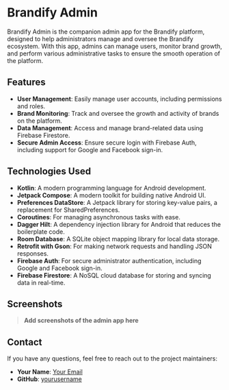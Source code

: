 # Brandify Admin

Brandify Admin is the companion admin app for the Brandify platform, designed to help administrators manage and oversee the Brandify ecosystem. With this app, admins can manage users, monitor brand growth, and perform various administrative tasks to ensure the smooth operation of the platform.

## Features

- **User Management**: Easily manage user accounts, including permissions and roles.
- **Brand Monitoring**: Track and oversee the growth and activity of brands on the platform.
- **Data Management**: Access and manage brand-related data using Firebase Firestore.
- **Secure Admin Access**: Ensure secure login with Firebase Auth, including support for Google and Facebook sign-in.

## Technologies Used

- **Kotlin**: A modern programming language for Android development.
- **Jetpack Compose**: A modern toolkit for building native Android UI.
- **Preferences DataStore**: A Jetpack library for storing key-value pairs, a replacement for SharedPreferences.
- **Coroutines**: For managing asynchronous tasks with ease.
- **Dagger Hilt**: A dependency injection library for Android that reduces the boilerplate code.
- **Room Database**: A SQLite object mapping library for local data storage.
- **Retrofit with Gson**: For making network requests and handling JSON responses.
- **Firebase Auth**: For secure administrator authentication, including Google and Facebook sign-in.
- **Firebase Firestore**: A NoSQL cloud database for storing and syncing data in real-time.

## Screenshots

> **Add screenshots of the admin app here**

## Contact

If you have any questions, feel free to reach out to the project maintainers:

- **Your Name**: [Your Email](mailto:youremail@example.com)
- **GitHub**: [yourusername](https://github.com/yourusername)
